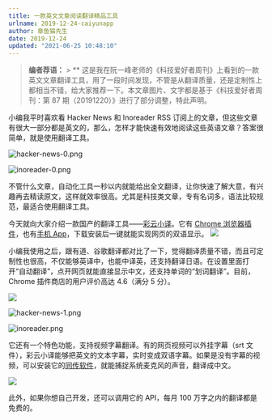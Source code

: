 ```yaml
---
title: 一款英文文章阅读翻译精品工具
urlname: 2019-12-24-caiyunapp
author: 章鱼猫先生
date: 2019-12-24
updated: "2021-06-25 10:48:10"
---
```


> **编者荐语：** > \*\*
> 这是我在阮一峰老师的《科技爱好者周刊》上看到的一款英文文章翻译工具，用了一段时间发现，不管是从翻译质量，还是定制性上都相当不错，给大家推荐一下。本文章图片、文字都是基于《科技爱好者周刊：第 87 期（20191220）》进行了部分调整，特此声明。

小编我平时喜欢看 Hacker News 和 Inoreader RSS 订阅上的文章，但这些文章有很大一部分都是英文的，那么，怎样才能快速有效地阅读这些英语文章？答案很简单，就是使用翻译工具。

![hacker-news-0.png](https://shub-1251708715.cos.ap-guangzhou.myqcloud.com/elog-cookbook-img/FjPLLKM4DVJP3epcR_OqB63TZy0g.png)

![inoreader-0.png](https://shub-1251708715.cos.ap-guangzhou.myqcloud.com/elog-cookbook-img/FmwsjYfyEQcZiVh-0F6gqvtT6E-K.png)

不管什么文章，自动化工具一秒以内就能给出全文翻译，让你快速了解大意，有兴趣再去精读原文，这样就效率很高。尤其是科技类文章，专有名词多，语法比较规范，最适合使用翻译工具。

今天就向大家介绍一款国产的翻译工具——[彩云小译](https://fanyi.caiyunapp.com/#/web)。它有 [Chrome 浏览器插件](https://fanyi.caiyunapp.com/#/web)，也有[手机 App](https://fanyi.caiyunapp.com/#/app)，下载安装后一键就能实现网页的双语显示。
![](https://shub-1251708715.cos.ap-guangzhou.myqcloud.com/elog-cookbook-img/FseGxgnDEgstOhegmF0cSfEkE6Eh.jpeg)

小编我使用之后，跟有道、谷歌翻译都对比了一下，觉得翻译质量不错，而且可定制性也很高，不仅能够英译中，也能中译英，还支持翻译日语。在设置里面打开“自动翻译”，点开网页就能直接显示中文，还支持单词的“划词翻译”。目前，Chrome 插件商店的用户评价高达 4.6（满分 5 分）。

![](https://shub-1251708715.cos.ap-guangzhou.myqcloud.com/elog-cookbook-img/FlMsSLSQdm0M7RMvqLQ0X3jXSuyh.jpeg)

![hacker-news-1.png](https://shub-1251708715.cos.ap-guangzhou.myqcloud.com/elog-cookbook-img/FgWtpbbjuSorzy9nZAQ4x2equD9X.png)

![inoreader.png](https://shub-1251708715.cos.ap-guangzhou.myqcloud.com/elog-cookbook-img/FlDE5vrEApKjx0bk8t9EsHIDSb-h.png)

它还有一个特色功能，支持视频字幕翻译。有的网页视频可以外挂字幕（srt 文件），彩云小译能够把英文的文本字幕，实时变成双语字幕。如果是没有字幕的视频，可以安装它的[同传软件](https://www.caiyunapp.com/interpretation/)，就能捕捉系统麦克风的声音，翻译成中文。

![](https://shub-1251708715.cos.ap-guangzhou.myqcloud.com/elog-cookbook-img/Fm6DN4WPFE5GPyAIbCp8CbrMkI-g.jpeg)

此外，如果你想自己开发，还可以调用它的 API，每月 100 万字之内的翻译都是免费的。
